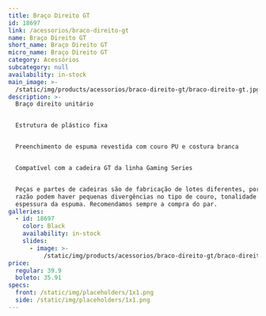 ```yaml
---
title: Braço Direito GT
id: 18697
link: /acessorios/braco-direito-gt
name: Braço Direito GT
short_name: Braço Direito GT
micro_name: Braço Direito GT
category: Acessórios
subcategory: null
availability: in-stock
main_image: >-
  /static/img/products/acessorios/braco-direito-gt/braco-direito-gt.jpg
description: >-
  Braço direito unitário


  Estrutura de plástico fixa


  Preenchimento de espuma revestida com couro PU e costura branca


  Compatível com a cadeira GT da linha Gaming Series


  Peças e partes de cadeiras são de fabricação de lotes diferentes, por essa
  razão podem haver pequenas divergências no tipo de couro, tonalidade e/ou
  espessura da espuma. Recomendamos sempre a compra do par.
galleries:
  - id: 18697
    color: Black
    availability: in-stock
    slides:
      - image: >-
          /static/img/products/acessorios/braco-direito-gt/braco-direito-gt.jpg
price:
  regular: 39.9
  boleto: 35.91
specs:
  front: /static/img/placeholders/1x1.png
  side: /static/img/placeholders/1x1.png
---
```

